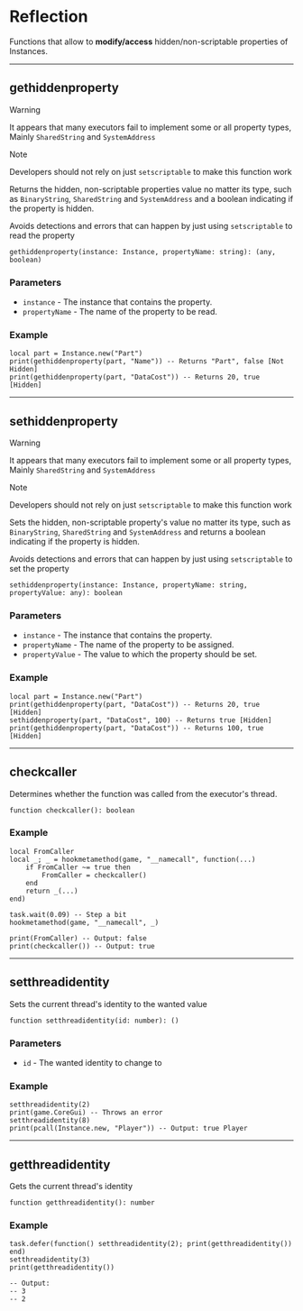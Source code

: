 # Reflection

Functions that allow to **modify/access** hidden/non-scriptable properties of Instances.

---

## gethiddenproperty

> [!WARNING]
> It appears that many executors fail to implement some or all property types, Mainly `SharedString` and `SystemAddress`

> [!NOTE]
> Developers should not rely on just `setscriptable` to make this function work

Returns the hidden, non-scriptable properties value no matter its type, such as `BinaryString`, `SharedString` and `SystemAddress` and a boolean indicating if the property is hidden.

Avoids detections and errors that can happen by just using `setscriptable` to read the property

```luau
gethiddenproperty(instance: Instance, propertyName: string): (any, boolean)
```

### Parameters

- `instance` - The instance that contains the property.
- `propertyName` - The name of the property to be read.

### Example

```luau
local part = Instance.new("Part")
print(gethiddenproperty(part, "Name")) -- Returns "Part", false [Not Hidden]
print(gethiddenproperty(part, "DataCost")) -- Returns 20, true [Hidden]
```

---

## sethiddenproperty

> [!WARNING]
> It appears that many executors fail to implement some or all property types, Mainly `SharedString` and `SystemAddress`

> [!NOTE]
> Developers should not rely on just `setscriptable` to make this function work

Sets the hidden, non-scriptable property's value no matter its type, such as `BinaryString`, `SharedString` and `SystemAddress` and returns a boolean indicating if the property is hidden.

Avoids detections and errors that can happen by just using `setscriptable` to set the property

```luau
sethiddenproperty(instance: Instance, propertyName: string, propertyValue: any): boolean
```

### Parameters

- `instance` - The instance that contains the property.
- `propertyName` - The name of the property to be assigned.
- `propertyValue` - The value to which the property should be set.

### Example

```luau
local part = Instance.new("Part")
print(gethiddenproperty(part, "DataCost")) -- Returns 20, true [Hidden]
sethiddenproperty(part, "DataCost", 100) -- Returns true [Hidden]
print(gethiddenproperty(part, "DataCost")) -- Returns 100, true [Hidden]
```

---

## checkcaller

Determines whether the function was called from the executor's thread.

```luau
function checkcaller(): boolean
```

### Example

```luau
local FromCaller
local _; _ = hookmetamethod(game, "__namecall", function(...)
    if FromCaller ~= true then
        FromCaller = checkcaller()
    end
    return _(...)
end)

task.wait(0.09) -- Step a bit
hookmetamethod(game, "__namecall", _)

print(FromCaller) -- Output: false
print(checkcaller()) -- Output: true
```

---

## setthreadidentity

Sets the current thread's identity to the wanted value

```luau
function setthreadidentity(id: number): ()
```

### Parameters

- `id` - The wanted identity to change to

### Example

```luau
setthreadidentity(2)
print(game.CoreGui) -- Throws an error
setthreadidentity(8)
print(pcall(Instance.new, "Player")) -- Output: true Player
```

---

## getthreadidentity

Gets the current thread's identity

```luau
function getthreadidentity(): number
```

### Example

```luau
task.defer(function() setthreadidentity(2); print(getthreadidentity()) end)
setthreadidentity(3)
print(getthreadidentity())

-- Output: 
-- 3
-- 2
```
